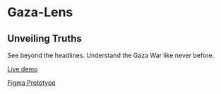 # Gaza-Lens
## Unveiling Truths
See beyond the headlines. 
Understand the Gaza War like never before.

[Live demo](https://devfest-batna-2023.netlify.app)

[Figma Prototype](https://www.figma.com/file/27o2tBIlcyECHbDNFcJ7Al/Untitled?type=design&node-id=0-1&mode=design&t=rswujOad3oiJjxIk-0)
